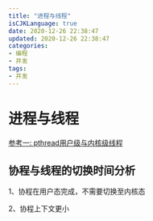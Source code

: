 ```yaml
---
title: "进程与线程"
isCJKLanguage: true
date: 2020-12-26 22:38:47
updated: 2020-12-26 22:38:47
categories: 
- 编程
- 并发
tags: 
- 并发
---
```


# 进程与线程

[参考一: pthread用户级与内核级线程](https://www.zhihu.com/question/35128513)

## 协程与线程的切换时间分析

1、协程在用户态完成，不需要切换至内核态

2、协程上下文更小